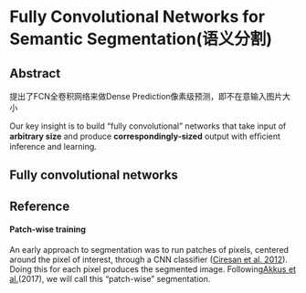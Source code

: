 # Fully Convolutional Networks for Semantic Segmentation(语义分割)

## Abstract

提出了FCN全卷积网络来做Dense Prediction像素级预测，即不在意输入图片大小

Our key insight is to build “fully convolutional” networks that take input of **arbitrary size** and produce **correspondingly-sized** output with efﬁcient inference and learning. 

## Fully  convolutional networks



## Reference



#### Patch-wise training

An early approach to segmentation was to run patches of pixels, centered around the pixel of interest, through a CNN classifier ([Ciresan et al. 2012](https://link.zhihu.com/?target=https%3A//papers.nips.cc/paper/4741-deep-neural-networks-segment-neuronal-membranes-in-electron-microscopy-images.pdf)). Doing this for each pixel produces the segmented image. Following[Akkus et al.](https://link.zhihu.com/?target=https%3A//www.ncbi.nlm.nih.gov/pmc/articles/PMC5537095/)(2017), we will call this “patch-wise” segmentation.